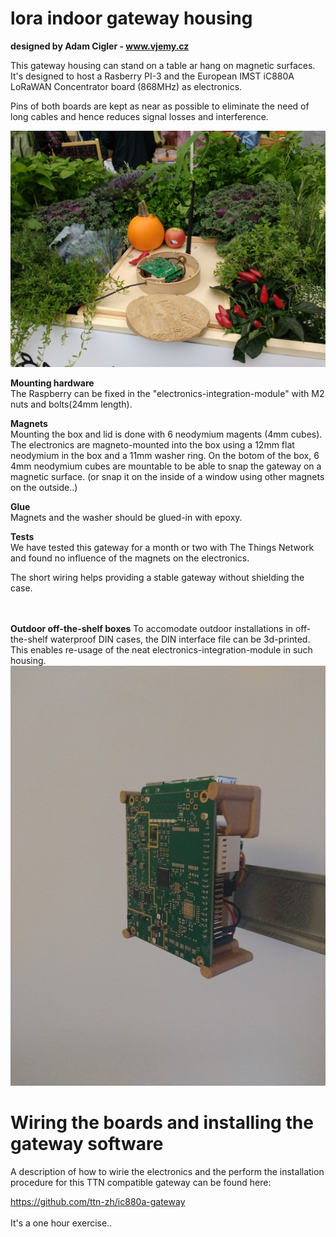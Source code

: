 # lora indoor gateway housing

<b>designed by Adam Cigler - www.vjemy.cz</b> <br/>

This gateway housing can stand on a table ar hang on magnetic surfaces.
It's designed to host a Rasberry PI-3 and the European IMST iC880A LoRaWAN Concentrator board (868MHz) as electronics.

Pins of both boards are kept as near as possible to eliminate the need of long cables and hence reduces signal losses and interference.

![alt tag](https://github.com/uvoz/lora-gateway/blob/master/gatewayInAction.jpg)


<b>Mounting hardware</b> <br/>
The Raspberry can be fixed in the "electronics-integration-module" with M2 nuts and bolts(24mm length).

<b>Magnets</b> <br/>
Mounting the box and lid is done with 6 neodymium magents (4mm cubes).
The electronics are magneto-mounted into the box using a 12mm flat neodymium in the box and a 11mm washer ring.
On the botom of the box, 6 4mm neodymium cubes are mountable to be able to snap the gateway on a magnetic surface.
(or snap it on the inside of a window using other magnets on the outside..)

<b>Glue</b> <br/>
Magnets and the washer should be glued-in with epoxy.


<b>Tests</b> <br/>
We have tested this gateway for a month or two with The Things Network and found no influence of the magnets on the electronics. 

The short wiring helps providing a stable gateway without shielding the case. 

<br/><br/>
<b>Outdoor off-the-shelf boxes</b>
To accomodate outdoor installations in off-the-shelf waterproof DIN cases, the DIN interface file can be 3d-printed. This enables re-usage of the neat electronics-integration-module in such housing.
![alt tag](https://github.com/uvoz/lora-gateway/blob/master/gatewayDINsmallAnt.jpg?raw=true)


<H1>Wiring the boards and installing the gateway software</H1>
A description of how to wirie the electronics and the perform the installation procedure for this TTN compatible gateway can be found here:

https://github.com/ttn-zh/ic880a-gateway
<br/><br/>It's a one hour exercise..


